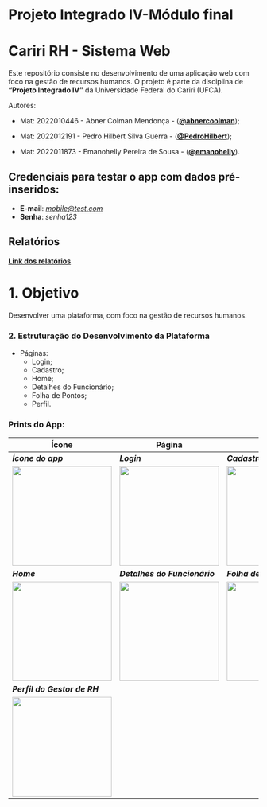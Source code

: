 # Projeto Integrado IV-Módulo final

# Cariri RH - Sistema Web

Este repositório consiste no desenvolvimento de uma aplicação web com foco na gestão de recursos humanos. O projeto é parte da disciplina de **“Projeto Integrado IV”** da Universidade Federal do Cariri (UFCA).

Autores:

- Mat: 2022010446 - Abner Colman Mendonça - ([**@abnercoolman**](https://github.com/abnercoolman));

- Mat: 2022012191 - Pedro Hilbert Silva Guerra - ([**@PedroHilbert**](https://github.com/PedroHilbert));

- Mat: 2022011873 - Emanohelly Pereira de Sousa - ([**@emanohelly**](https://github.com/Emanohelly)).

## Credenciais para testar o app com dados pré-inseridos:

- **E-mail**: *mobile@test.com*
- **Senha**: *senha123*

## Relatórios

[**Link dos relatórios**](https://drive.google.com/drive/folders/1fXEBcSPUvsLEaJuTThGrmDdA6EXgAGQO)

# 1. Objetivo

Desenvolver uma plataforma, com foco na gestão de recursos humanos.

### 2. Estruturação do Desenvolvimento da Plataforma

- Páginas:
  - Login;
  - Cadastro;
  - Home;
  - Detalhes do Funcionário;
  - Folha de Pontos;
  - Perfil.

### Prints do App:

| Ícone                                                                                                   | Página                                                                                                  | Página                                                                                                  |
| ------------------------------------------------------------------------------------------------------- | ------------------------------------------------------------------------------------------------------- | ------------------------------------------------------------------------------------------------------- |
| **_Ícone do app_**                                                                                      | **_Login_**                                                                                             | **_Cadastro_**                                                                                          |
| <img src="https://github.com/user-attachments/assets/ac7b96f6-bc11-42c5-8aaa-dc89f0bb3e9d" width="200"> | <img src="https://github.com/user-attachments/assets/1781ed50-c7e3-46b1-aef1-e8de30ed76af" width="200"> | <img src="https://github.com/user-attachments/assets/339e3ebd-089b-42bd-847d-9ff8d0c0f513" width="200"> |
| **_Home_**                                                                                              | **_Detalhes do Funcionário_**                                                                           | **_Folha de Ponto_**                                                                                    |
| <img src="https://github.com/user-attachments/assets/84c80dd5-863d-4242-b6e8-30f490b1262c" width="200"> | <img src="https://github.com/user-attachments/assets/80e1838f-a7c1-4cdb-a803-3bc81a4feff3" width="200"> | <img src="https://github.com/user-attachments/assets/26de83e2-7ad2-4d1c-a6ca-56eb231a8d62" width="200"> |
| **_Perfil do Gestor de RH_**                                                                            |                                                                                                         |                                                                                                         |
| <img src="https://github.com/user-attachments/assets/dd3549ae-6aeb-4a71-9077-55d088f657d6" width="200"> |                                                                                                         |                                                                                                         |
